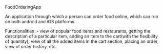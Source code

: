 FoodOrderingApp

An application through which a person can order food online, which can run on both android and iOS platforms.

Functionalities :- view of popular food items and restaurants, getting the description of a particular item, adding an item to the cart(with the flexibility of quantity),  view of all the added items in the cart section, placing an order, view of order history, etc.

